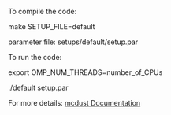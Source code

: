 To compile the code: 

make SETUP_FILE=default

parameter file: setups/default/setup.par

To run the code: 

export OMP_NUM_THREADS=number_of_CPUs

./default setup.par

For more details: [mcdust Documentation](https://mcdust.readthedocs.io/en/latest/)